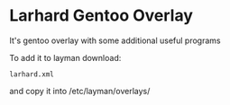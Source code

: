 # Larhard Gentoo Overlay

It's gentoo overlay with some additional useful programs

To add it to layman download:

	larhard.xml

and copy it into /etc/layman/overlays/
